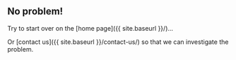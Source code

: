 ## No problem!

Try to start over on the [home page]({{ site.baseurl }}/)...

Or [contact us]({{ site.baseurl }}/contact-us/) so that we can investigate the problem.

<!-- ### Search

{% include _google_search.html %}
 -->